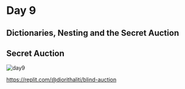 # Day 9

## Dictionaries, Nesting and the Secret Auction

## Secret Auction


![day9](https://github.com/diorithaliti/Python/assets/74361197/d3bda11f-09ff-41f7-8d0a-55d43524cdc1)

https://replit.com/@diorithaliti/blind-auction
